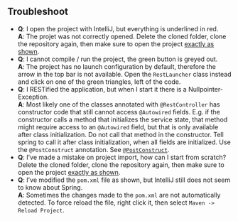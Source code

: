 ## Troubleshoot

 * **Q**: I open the project with IntelliJ, but everything is underlined in red.  
**A**: The projet was not correctly opened. Delete the cloned folder, clone the repository again, then make sure to open the project [exactly as shown](#loading-legacy-sources-into-ide).
 * **Q**: I cannot compile / run the project, the green button is greyed out.  
**A**: The project has no launch configuration by default, therefore the arrow in the top bar is not available. Open the ```RestLauncher``` class instead and click on one of the green triangles, left of the code. 
 * **Q**: I RESTified the application, but when I start it there is a Nullpointer-Exception.  
**A**: Most likely one of the classes annotated with ```@RestController``` has constructor code that still cannot access ```@Autowired``` fields. E.g. if the constructor calls a method that initializes the service state, that method might require access to an ```@Autowired``` field, but that is only available after class initialization. Do not call that method in the constructor. Tell spring to call it after class initialization, when all fields are initialized. Use the ```@PostConstruct``` annotation. See [```@PostConstruct```](#beans-and-singletons).
 * **Q**: I've made a mistake on project import, how can I start from scratch?  
Delete the cloned folder, clone the repository again, then make sure to open the project [exactly as shown](#loading-legacy-sources-into-ide).
 * **Q**: I've modified the ```pom.xml``` file as shown, but IntelliJ still does not seem to know about Spring.  
**A**: Sometimes the changes made to the ```pom.xml``` are not automatically detected. To force reload the file, right click it, then select ```Maven -> Reload Project```. 